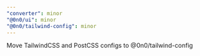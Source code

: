 ```yaml
---
"converter": minor
"@0n0/ui": minor
"@0n0/tailwind-config": minor
---
```


Move TailwindCSS and PostCSS configs to @0n0/tailwind-config
